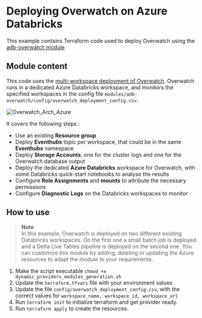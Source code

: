 # Deploying Overwatch on Azure Databricks

This example contains Terraform code used to deploy Overwatch using the [adb-overwatch module](../../modules/adb-overwatch)


## Module content

This code uses the [multi-workspace deployment of Overwatch](https://databrickslabs.github.io/overwatch/deployoverwatch/cloudinfra/azure/#reference-architecturehttps://databrickslabs.github.io/overwatch/deployoverwatch/cloudinfra/azure/#reference-architecture). Overwatch runs in a dedicated Azure Databricks workspace, and monitors the specified workspaces in the config file `modules/adb-overwatch/config/overwatch_deployment_config.csv`.

  ![Overwatch_Arch_Azure](https://user-images.githubusercontent.com/103026825/230571464-5892c5c7-82c2-4808-9003-61b501b75f69.png?raw=true)

It covers the following steps :
* Use an existing **Resource group**
* Deploy **Eventhubs** topic per workspace, that could be in the same **Eventhubs** namespace
* Deploy **Storage Accounts**, one for the cluster logs and one for the Overwatch database output
* Deploy the dedicated **Azure Databricks** workspace for Overwatch, with some Databricks quick-start notebooks to analyse the results
* Configure **Role Assignments** and **mounts** to attribute the necessary permissions
* Configure **Diagnostic Logs** on the Databricks workspaces to monitor

## How to use

> **Note**  
> In this example, Overwatch is deployed on two different existing Databricks workspaces. On the first one a small batch job is deployed and a Delta Live Tables pipeline is deployed on the second one.
> You can customize this module by adding, deleting or updating the Azure resources to adapt the module to your requirements.

1. Make the script executable `chmod +x dynamic_providers_modules_generation.sh`
2. Update the `terraform.tfvars` file with your environment values
3. Update the file `config/overwatch_deployment_config.csv`, with the correct values for `workspace_name, workspace_id, workspace_url`
4. Run `terraform init` to initialize terraform and get provider ready.
5. Run `terraform apply` to create the resources.
